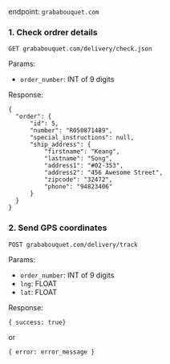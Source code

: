 endpoint: `grababouquet.com`

### 1. Check ordrer details
`GET grababouquet.com/delivery/check.json` 

Params:
  - `order_number`: INT of 9 digits
  
Response:

````
{
  "order": {
      "id": 5,
      "number": "R050871489",
      "special_instructions": null,
      "ship_address": {
          "firstname": "Keang",
          "lastname": "Song",
          "address1": "#02-353",
          "address2": "456 Awesome Street",
          "zipcode": "32472",
          "phone": "94823406"
      }
  }
}
````

### 2. Send GPS coordinates

`POST grababouquet.com/delivery/track`

Params: 
  - `order_number`: INT of 9 digits
  - `lng`: FLOAT
  - `lat`: FLOAT

Response:

````
{ success: true}
````
or
```` 
{ error: error_message }
````
